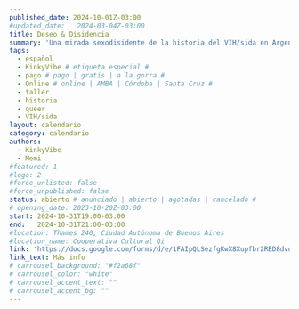 ```yaml
---
published_date: 2024-10-01Z-03:00
#updated_date:   2024-03-04Z-03:00
title: Deseo & Disidencia
summary: 'Una mirada sexodisidente de la historia del VIH/sida en Argentina'
tags:
  - español
  - KinkyVibe # etiqueta especial #
  - pago # pago | gratis | a la gorra #
  - Online # online | AMBA | Córdoba | Santa Cruz #
  - taller
  - historia
  - queer
  - VIH/sida
layout: calendario
category: calendario
authors:
  - KinkyVibe
  - Memi
#featured: 1
#logo: 2
#force_unlisted: false
#force_unpublished: false
status: abierto # anunciado | abierto | agotadas | cancelado #
# opening_date: 2023-10-20Z-03:00
start: 2024-10-31T19:00-03:00
end:   2024-10-31T21:00-03:00
#location: Thames 240, Ciudad Autónoma de Buenos Aires
#location_name: Cooperativa Cultural Qi
link: 'https://docs.google.com/forms/d/e/1FAIpQLSezfgKwX8Xupfbr2RED8dvuAuMiuftagtsc7mFkSz4_xvyYXg/viewform?usp=sf_link'
link_text: Más info
# carrousel_background: "#f2a68f"
# carrousel_color: "white"
# carrousel_accent_text: ""
# carrousel_accent_bg: ""
---
```

